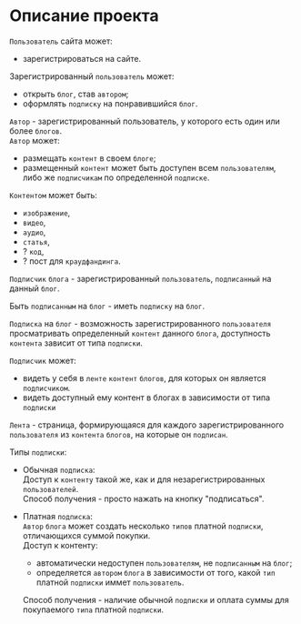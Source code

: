 # Описание проекта

`Пользователь` сайта может:
* зарегистрироваться на сайте.

Зарегистрированный `пользователь` может: 
* открыть `блог`, став `автором`;
* оформлять `подписку` на понравившийся `блог`.
  
`Автор` - зарегистрированный пользователь, у которого есть один или более `блогов`.\
`Автор` может:
* размещать `контент` в своем `блоге`;
* размещенный `контент` может быть доступен 
  всем `пользователям`, либо же `подписчикам` по определенной `подписке`.

`Контентом` может быть:
* `изображение`,
* `видео`,
* `аудио`,
* `статья`,
* ? `код`,
* ? пост для `краудфандинга`.

`Подписчик` `блога` - зарегистрированный `пользователь`, `подписанный` на данный `блог`.

Быть `подписанным` на `блог` - иметь `подписку` на `блог`.

`Подписка` на `блог` - возможность зарегистрированного `пользователя` 
просматривать определенный `контент` данного `блога`, 
доступность `контента` зависит от типа `подписки`.

`Подписчик` может:
* видеть у себя в `ленте` `контент` `блогов`, для которых он является `подписчиком`.
* видеть доступный ему контент в блогах в зависимости от типа `подписки`

`Лента` - страница, формирующаяся для каждого зарегистрированного `пользователя` 
из `контента` `блогов`, на которые он `подписан`.

Типы `подписки`:
* Обычная `подписка`:\
  Доступ к `контенту` такой же, как и для незарегистрированных `пользователей`.\
  Способ получения - просто нажать на кнопку "подписаться".
  
* Платная `подписка`:\
  `Автор` `блога` может создать несколько `типов` платной `подписки`, 
  отличающихся суммой покупки.\
  Доступ к контенту:
    * автоматически недоступен `пользователям`, 
    не `подписанным` на `блог`;
    * определяется `автором` `блога` в зависимости от того, 
    какой `тип` платной `подписки` иммет `пользователь`. 
    
  Способ получения - наличие обычной `подписки` и оплата суммы для покупаемого `типа` платной `подписки`. 

